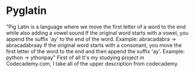 Pyglatin
========

"Pig Latin is a language where we move the first letter of a word to the end while also adding a vowel sound
If the original word starts with a vowel, you append the suffix 'ay' to the end of the word.
Example: abracadabra -> abracadabraay
If the original word starts with a consonant, you move the first letter of the word to the end and then append the suffix 'ay'.
Example: python -> ythonpay"
First of all It's my studying project in Codecademy.com, I take all of the upper description from codecademy.
